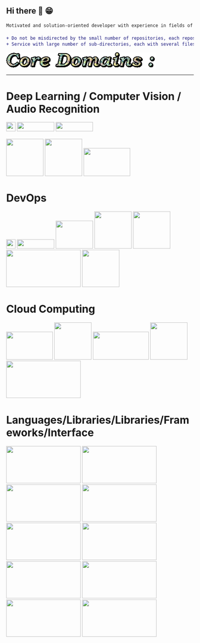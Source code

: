 ## Hi there 👋 :grin:

```diff
Motivated and solution-oriented developer with experience in fields of Data Analysis, Deep Learning(Artificial Neural Networks), Natural Language Processing <br/> and Computer Vision, as well as CI/CD and automation (with Jenkins, Docker, Kubernetes, Prometheus, Grafana, ELK Stack) as well as Cloud technologies like AWS and GCP.<br/> Passionate about data security with use of the latest technology and tools. Experienced and trained in managing Linux distros such as Kali Linux, Debian GNU/Ubuntu, Redhat/CentOS.

+ Do not be misdirected by the small number of repositories, each repository in itself is like a huge Simple Storage 
+ Service with large number of sub-directories, each with several files of code, falling in each individual domain !
```

![Core Domains :](https://github.com/anmol-sinha-coder/anmol-sinha-coder/blob/master/Core_Domains.gif)
_______________________________________________________________________________________________________________________________________
# Deep Learning / Computer Vision / Audio Recognition
<p>
<img src="https://miro.medium.com/max/700/1*Z4L6D1RiQauGmB3TGK_wJg.gif" width=25 height=25>
<img src="https://www.kukuxiaai.com/images/tensorflow.gif" width=100 height=25>
<img src="https://keras.io/img/logo.png" width=100 height=25>
<br></br>
<img src="https://i.imgur.com/1t7STdM.gif" width=100 height=100>
<img src="https://upload.wikimedia.org/wikipedia/commons/thumb/3/32/OpenCV_Logo_with_text_svg_version.svg/1100px-OpenCV_Logo_with_text_svg_version.svg.png" width=100 height=100>
<img src="https://librosa.org/images/librosa_logo_text.png" width=125 height=75>
</p>

# DevOps
<p>
<img src="https://miro.medium.com/max/676/0*OTDBbd-zbG-P-41o.png" width=25 height=25>
<img src="https://www.redarris.com/assets/img/blog/docker-kubernetes.png" width=100 height=25>
<img src="https://imgee.s3.amazonaws.com/imgee/5813bbaf37934f34ac129cc287c102af.png" width=100 height=75>
<img src="https://www.edureka.co/blog/wp-content/uploads/2017/11/ELK.png" width=100 height=100>
<img src="https://www.openlogic.com/sites/openlogic/files/image/2019-07/image-blog-monitoring-java-applications-with-prometheus-and-grafana-part-2.jpg" width=100 height=100 />
<img src="https://www.hrupin.com/wp-content/uploads/2012/01/Apache-Maven-logo.jpeg" height=100 width=200>
<img src="https://upload.wikimedia.org/wikipedia/commons/thumb/3/3a/OpenShift-LogoType.svg/959px-OpenShift-LogoType.svg.png" height=100 width=100>
</p>

# Cloud Computing
<p>
<img src="https://thumbs.gfycat.com/PoliticalMindlessBanteng-small.gif" width=125 height=75>
<img src="https://static.dribbble.com/users/57858/screenshots/2292590/jeshie_dribbble_cloud.gif" width=100 height=100>
<img src="https://nicovmc.files.wordpress.com/2019/07/terraform_primarylogo_fullcolor.png" width=150 height=75>
<img src="https://object-storage-ca-ymq-1.vexxhost.net/swift/v1/6e4619c416ff4bd19e1c087f27a43eea/www-assets-prod/Uploads/openstack-vert.jpg" width=100 height=100>
<img src="https://qbd.eu/wp-content/uploads/azure-logo.png" width=200 height=100>
</p>

# Languages/Libraries/Libraries/Frameworks/Interface
<p>
<img src="https://servreality.com/wp-content/uploads/2020/07/C.gif" height=100 width=200>
<img src="https://miro.medium.com/max/250/1*A3EN6RoI9LIVpL7EhIGHzQ.gif" height=100 width=200>
<img src="https://davidwalsh.name/demo/concept.gif" height=100 width=200>
<img src="https://images1.programmersought.com/14/08/08b90efcdd08a3d559b21c825e6c0efe.JPEG" height=100 width=200>
<img src="https://nexax.in/wp-content/uploads/2020/11/java-1.gif" height=100 width=200>
<img src="https://user-images.githubusercontent.com/54990023/130337112-8a5c765f-6c0d-45f5-8bfb-ebf0aeff2de9.png" height=100 width=200>
<img src="https://workingnation.com/wp-content/uploads/2018/05/R_logo.svg_.png" height=100 width=200>
<img src="https://www.avenga.com/wp-content/uploads/2020/11/C-Sharp.png" height=100 width=200>
<img src="https://miro.medium.com/max/1000/1*gViWI8dDXWcBkRdDP_CpQQ.png" height=100 width=200>
<img src="https://cdn.dribbble.com/users/6295/screenshots/6509850/f.gif" height=100 width=200>
</p>

<!--
**anmol-sinha-coder/anmol-sinha-coder** is a ✨ _special_ ✨ repository because its `README.md` (this file) appears on your GitHub profile.

Here are some ideas to get you started:

- 🔭 I’m currently working on ...
- 🌱 I’m currently learning ...
- 👯 I’m looking to collaborate on ...
- 🤔 I’m looking for help with ...
- 💬 Ask me about ...
- 📫 How to reach me: ...
- 😄 Pronouns: ...
- ⚡ Fun fact: ...
-->

